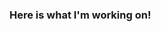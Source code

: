 ### Here is what I'm working on!

<!--


- 🔭 I’m currently studying ... Engineering 
- 🌱 I’m currently learning ... FLutter and Java
- 👯 I’m looking to collaborate on ... FLutter
- 🤔 I’m looking for guidance on  ... Frontend Developement 
- 💬 Ask me about ... Anything
- 📫 How to reach me: ... rnr4v1@gmail.com
- 😄 Pronouns: ... He/Him
- ⚡ Fun fact: ... It’s all 0’s and 1’s
-->
